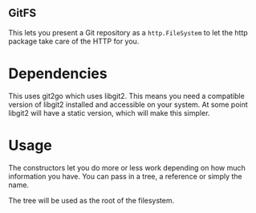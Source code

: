 ## GitFS

This lets you present a Git repository as a `http.FileSystem` to let
the http package take care of the HTTP for you.

# Dependencies

This uses git2go which uses libgit2. This means you need a compatible
version of libgit2 installed and accessible on your system. At some
point libgit2 will have a static version, which will make this
simpler.

# Usage

The constructors let you do more or less work depending on how much
information you have. You can pass in a tree, a reference or simply
the name.

The tree will be used as the root of the filesystem.